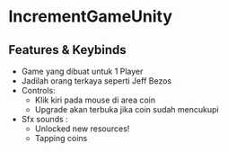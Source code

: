 # IncrementGameUnity

## Features & Keybinds

- Game yang dibuat untuk 1 Player
- Jadilah orang terkaya seperti Jeff Bezos
- Controls:
  - Klik kiri pada mouse di area coin
  - Upgrade akan terbuka jika coin sudah mencukupi
- Sfx sounds  :
  - Unlocked new resources!
  - Tapping coins
 
